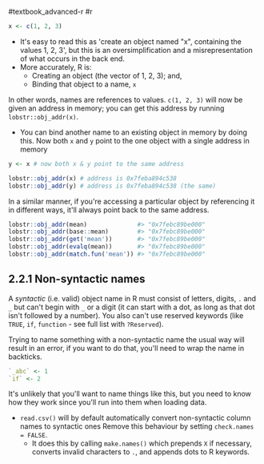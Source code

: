 #textbook_advanced-r #r 

```r
x <- c(1, 2, 3)
```

- It's easy to read this as 'create an object named "x", containing the values 1, 2, 3', but this is an oversimplification and a misrepresentation of what occurs in the back end.
- More accurately, R is:
  - Creating an object (the vector of 1, 2, 3); and,
  - Binding that object to a name, `x`

In other words, names are references to values. `c(1, 2, 3)` will now be given an address in memory; you can get this address by running `lobstr::obj_addr(x)`.

- You can bind another name to an existing object in memory by doing this. Now both `x` and `y` point to the one object with a single address in memory

```r
y <- x # now both x & y point to the same address

lobstr::obj_addr(x) # address is 0x7feba894c538
lobstr::obj_addr(y) # address is 0x7feba894c538 (the same)
```

In a similar manner, if you're accessing a particular object by referencing it in different ways, it'll always point back to the same address.

```r
lobstr::obj_addr(mean)              #> "0x7febc89be000"
lobstr::obj_addr(base::mean)        #> "0x7febc89be000"
lobstr::obj_addr(get('mean'))       #> "0x7febc89be000"
lobstr::obj_addr(evalq(mean))       #> "0x7febc89be000"
lobstr::obj_addr(match.fun('mean')) #> "0x7febc89be000"
```

## 2.2.1 Non-syntactic names

A *syntactic* (i.e. valid) object name in R must consist of letters, digits, `.` and `_` but can't begin with `_` or a digit (it can start with a dot, as long as that dot isn't followed by a number). You also can't use reserved keywords (like `TRUE`, `if`, `function` - see full list with `?Reserved`).

Trying to name something with a non-syntactic name the usual way will result in an error, if you want to do that, you'll need to wrap the name in backticks.

```r
`_abc` <- 1
`if` <- 2
```

It's unlikely that you'll want to name things like this, but you need to know how they work since you'll run into them when loading data.

- `read.csv()` will by default automatically convert non-syntactic column names to syntactic ones Remove this behaviour by setting `check.names = FALSE`.
  - It does this by calling `make.names()` which prepends `X` if necessary, converts invalid characters to `.`, and appends dots to R keywords.